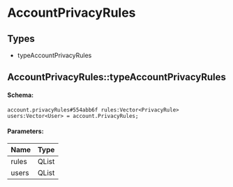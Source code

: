 # AccountPrivacyRules

## Types

* typeAccountPrivacyRules

## AccountPrivacyRules::typeAccountPrivacyRules

#### Schema:

`account.privacyRules#554abb6f rules:Vector<PrivacyRule> users:Vector<User> = account.PrivacyRules;`

#### Parameters:

|Name|Type|
|----|----|
|rules|QList<PrivacyRule>|
|users|QList<User>|

